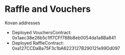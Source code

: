 # Raffle and Vouchers

Kovan addresses
- Deployed VouchersContract: 0x1aec38e26b5c1ff7CFf788b8eb0054da1a8Ba841
- Deployed RaffleContract: 0xa127CCDaBa75F3c1bA6223127B290121e99Dd097
